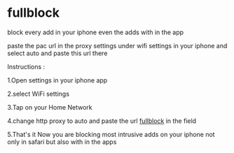 # fullblock
block every add in your iphone even the adds with in the app

paste the pac url in the proxy settings under wifi settings in your iphone and select auto and paste this url there

Instructions :

1.Open settings in your iphone app

2.select WiFi settings 

3.Tap on your Home Network

4.change http proxy to auto and paste the url [fullblock](https://raw.githubusercontent.com/ramuthumu/fullblock/master/fullblock_script) in the field 

5.That's it Now you are blocking most intrusive adds on your iphone not only in safari but also with in the apps 

